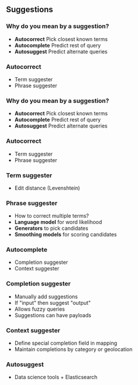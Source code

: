 ## Suggestions


### Why do you mean by a suggestion?

* **Autocorrect** Pick closest known terms
* **Autocomplete** Predict rest of query
* **Autosuggest** Predict alternate queries


### Autocorrect

* Term suggester
* Phrase suggester


### Why do you mean by a suggestion?

* **Autocorrect** Pick closest known terms
* **Autocomplete** Predict rest of query
* **Autosuggest** Predict alternate queries


### Autocorrect

* Term suggester
* Phrase suggester


### Term suggester

* Edit distance (Levenshtein)


### Phrase suggester

* How to correct multiple terms?
* **Language model** for word likelihood 
* **Generators** to pick candidates
* **Smoothing models** for scoring candidates


### Autocomplete

* Completion suggester
* Context suggester


### Completion suggester

* Manually add suggestions
* If "input" then suggest "output"
* Allows fuzzy queries
* Suggestions can have payloads


### Context suggester

* Define special completion field in mapping
* Maintain completions by category or geolocation


### Autosuggest

* Data science tools + Elasticsearch

